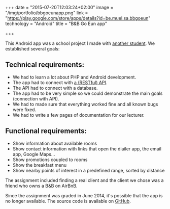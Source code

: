 +++
date = "2015-07-20T12:03:24+02:00"
image = "/img/portfolio/bbgoeunapp.png"
link = "https://play.google.com/store/apps/details?id=be.muel.sa.bbgoeun"
technology = "Android"
title = "B&B Go Eun app"

+++

This Android app was a school project I made with [another student](https://github.com/talipovdaniyar). We established several goals:

## Technical requirements:

* We had to learn a lot about PHP and Android development.
* The app had to connect with [a (RESTful) API](/portfolio/bb-go-eun-api/).
* The API had to connect with a database.
* The app had to be very simple so we could demonstrate the main goals (connection with API).
* We had to made sure that everything worked fine and all known bugs were fixed.
* We had to write a few pages of documentation for our lecturer.

## Functional requirements:

* Show information about available rooms
* Show contact information with links that open the diailer app, the email app, Google Maps...
* Show promotions coupled to rooms
* Show the breakfast menu
* Show nearby points of interest in a predefined range, sorted by distance

The assignment included finding a real client and the client we chose was a friend who owns a B&B on AirBnB.

Since the assignment was graded in June 2014, it's possible that the app is no longer available. The source code is available on [GitHub](https://github.com/SamuelDebruyn/MI4App).